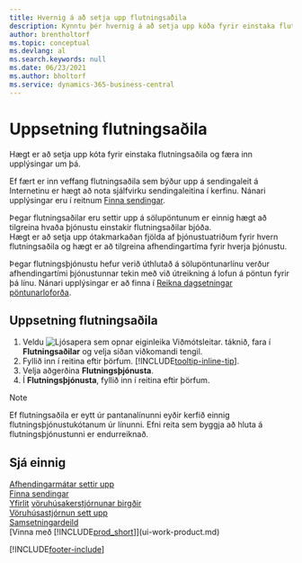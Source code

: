 ```yaml
---
title: Hvernig á að setja upp flutningsaðila
description: Kynntu þér hvernig á að setja upp kóða fyrir einstaka flutningsaðila og sláðu inn lýsandi upplýsingar um hvern og einn þeirra og þjónustuna sem þeir veita.
author: brentholtorf
ms.topic: conceptual
ms.devlang: al
ms.search.keywords: null
ms.date: 06/23/2021
ms.author: bholtorf
ms.service: dynamics-365-business-central
---
```

# Uppsetning flutningsaðila
Hægt er að setja upp kóta fyrir einstaka flutningsaðila og færa inn upplýsingar um þá.  

Ef fært er inn veffang flutningsaðila sem býður upp á sendingaleit á Internetinu er hægt að nota sjálfvirku sendingaleitina í kerfinu. Nánari upplýsingar eru í reitnum [Finna sendingar](sales-how-track-packages.md).

Þegar flutningsaðilar eru settir upp á sölupöntunum er einnig hægt að tilgreina hvaða þjónustu einstakir flutningsaðilar bjóða.  
Hægt er að setja upp ótakmarkaðan fjölda af þjónustuatriðum fyrir hvern flutningsaðila og hægt er að tilgreina afhendingartíma fyrir hverja þjónustu.  

Þegar flutningsþjónustu hefur verið úthlutað á sölupöntunarlínu verður afhendingartími þjónustunnar tekin með við útreikning á lofun á pöntun fyrir þá línu. Nánari upplýsingar er að finna í [Reikna dagsetningar pöntunarloforða](sales-how-to-calculate-order-promising-dates.md).

## Uppsetning flutningsaðila  
1.  Veldu ![Ljósapera sem opnar eiginleika Viðmótsleitar.](media/ui-search/search_small.png "Segðu mér hvað þú vilt gera") táknið, fara í **Flutningsaðilar** og velja síðan viðkomandi tengil.  
2.  Fyllið inn í reitina eftir þörfum. [!INCLUDE[tooltip-inline-tip](includes/tooltip-inline-tip_md.md)].  
3.  Velja aðgerðina **Flutningsþjónusta**.
4. Í **Flutningsþjónusta**, fyllið inn í reitina eftir þörfum.

> [!NOTE]  
>  Ef flutningsaðila er eytt úr pantanalínunni eyðir kerfið einnig flutningsþjónustukótanum úr línunni. Efni reita sem byggja að hluta á flutningsþjónustunni er endurreiknað.  

## Sjá einnig
[Afhendingarmátar settir upp](sales-how-set-up-shipment-methods.md)  
[Finna sendingar](sales-how-track-packages.md)    
[Yfirlit](design-details-warehouse-management.md)
[vöruhúsakerstjórnunar birgðir](inventory-manage-inventory.md)  
[Vöruhúsastjórnun sett upp](warehouse-setup-warehouse.md)     
[Samsetningardeild](assembly-assemble-items.md)    
[Vinna með [!INCLUDE[prod_short](includes/prod_short.md)]](ui-work-product.md)  


[!INCLUDE[footer-include](includes/footer-banner.md)]